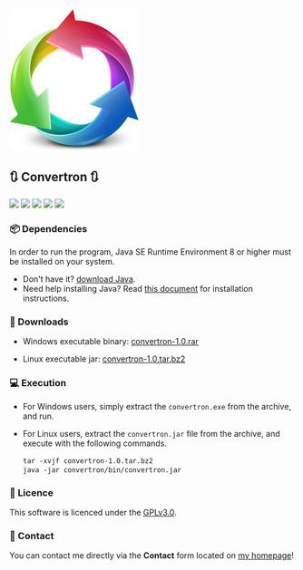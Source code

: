 ![](./src/convert.png) 
## :arrows_clockwise: Convertron :arrows_clockwise:

![](https://img.shields.io/github/stars/elsheepo/Convertron.svg)
![](https://img.shields.io/github/forks/elsheepo/Convertron.svg) 
![](https://img.shields.io/github/tag/elsheepo/Convertron.svg) 
![](https://img.shields.io/github/issues/elsheepo/Convertron.svg)
![](https://img.shields.io/badge/license-GPLv3-blue.svg)

### :package: Dependencies
In order to run the program, Java SE Runtime Environment 8 or higher must be installed on your system.
- Don't have it? [download Java](https://www.java.com/en/download/ "Download Java"). 
- Need help installing Java? Read [this document](https://www.java.com/en/download/help/download_options.xml "Java Installation Instructions") for installation instructions.

### :open_file_folder: Downloads
- Windows executable binary: [convertron-1.0.rar](https://beatzz.co/downloads/java/convertron/convertron-1.0.rar "convertron-1.0.rar")

- Linux executable jar: [convertron-1.0.tar.bz2](https://beatzz.co/downloads/java/convertron/convertron-1.0.tar.bz2 "convertron-1.0.tar.bz2")

### :computer: Execution

- For Windows users, simply extract the `convertron.exe` from the archive, and run.
- For Linux users, extract the `convertron.jar` file from the archive, and execute with the following commands.
    
      tar -xvjf convertron-1.0.tar.bz2
      java -jar convertron/bin/convertron.jar

### :key: Licence

This software is licenced under the [GPLv3.0](./LICENCE "LICENCE").

### :email: Contact

You can contact me directly via the **Contact** form located on [my homepage](https://beatzz.co "beatzz.co")!